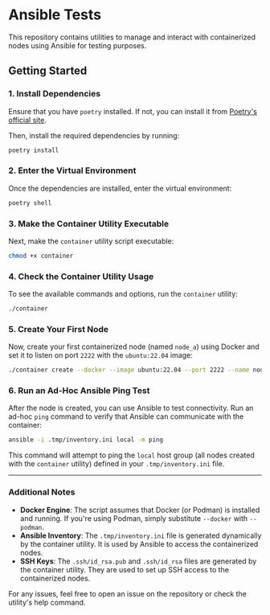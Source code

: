 # Ansible Tests

This repository contains utilities to manage and interact with containerized nodes using Ansible for testing purposes.

## Getting Started

### 1. Install Dependencies

Ensure that you have `poetry` installed. If not, you can install it from [Poetry's official site](https://python-poetry.org/docs/#installation).

Then, install the required dependencies by running:

```bash
poetry install
```

### 2. Enter the Virtual Environment

Once the dependencies are installed, enter the virtual environment:

```bash
poetry shell
```

### 3. Make the Container Utility Executable

Next, make the `container` utility script executable:

```bash
chmod +x container
```

### 4. Check the Container Utility Usage

To see the available commands and options, run the `container` utility:

```bash
./container
```

### 5. Create Your First Node

Now, create your first containerized node (named `node_a`) using Docker and set it to listen on port `2222` with the `ubuntu:22.04` image:

```bash
./container create --docker --image ubuntu:22.04 --port 2222 --name node_a
```

### 6. Run an Ad-Hoc Ansible Ping Test

After the node is created, you can use Ansible to test connectivity. Run an ad-hoc `ping` command to verify that Ansible can communicate with the container:

```bash
ansible -i .tmp/inventory.ini local -m ping
```

This command will attempt to ping the `local` host group (all nodes created with the `container` utility) defined in your `.tmp/inventory.ini` file.

---

### Additional Notes

- **Docker Engine**: The script assumes that Docker (or Podman) is installed and running. If you're using Podman, simply substitute `--docker` with `--podman`.
- **Ansible Inventory**: The `.tmp/inventory.ini` file is generated dynamically by the container utility. It is used by Ansible to access the containerized nodes.
- **SSH Keys**: The `.ssh/id_rsa.pub` and `.ssh/id_rsa` files are generated by the container utility. They are used to set up SSH access to the containerized nodes.

For any issues, feel free to open an issue on the repository or check the utility's help command.
